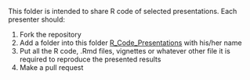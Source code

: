 This folder is intended to share R code of selected presentations. Each presenter should:

1. Fork the repository
2. Add a folder into this folder [R_Code_Presentations](https://github.com/isglobal-exposomeHub/ExposomeDataChallenge2021/tree/main/R_Code_Presentations) with his/her name
3. Put all the R code, .Rmd files, vignettes or whatever other file it is required to reproduce the presented results
4. Make a pull request



